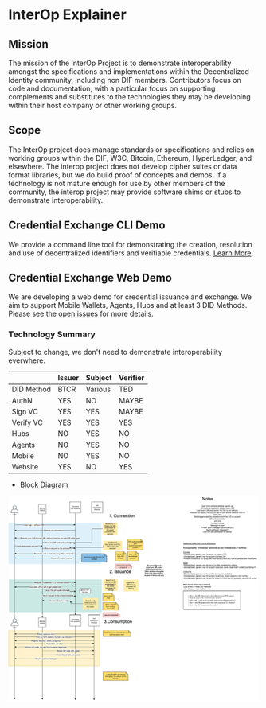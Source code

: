 # InterOp Explainer

## Mission

The mission of the InterOp Project is to demonstrate interoperability amongst the specifications and implementations within the Decentralized Identity community, including non DIF members. Contributors focus on code and documentation, with a particular focus on supporting complements and substitutes to the technologies they may be developing within their host company or other working groups.

## Scope

The InterOp project does manage standards or specifications and relies on working groups within the DIF, W3C, Bitcoin, Ethereum, HyperLedger, and elsewhere. The interop project does not develop cipher suites or data format libraries, but we do build proof of concepts and demos. If a technology is not mature enough for use by other members of the community, the interop project may provide software shims or stubs to demonstrate interoperability.

## Credential Exchange CLI Demo

We provide a command line tool for demonstrating the creation, resolution and use of decentralized identifiers and verifiable credentials. [Learn More](https://github.com/decentralized-identity/interoperability/tree/master/cli-demo).

## Credential Exchange Web Demo

We are developing a web demo for credential issuance and exchange. We aim to support Mobile Wallets, Agents, Hubs and at least 3 DID Methods. Please see the [open issues](https://github.com/decentralized-identity/interoperability/issues) for more details.

### Technology Summary

Subject to change, we don't need to demonstrate interoperability everwhere.

|            | Issuer | Subject | Verifier |
| ---------- | ------ | ------- | -------- |
| DID Method | BTCR   | Various | TBD      |
| AuthN      | YES    | NO      | MAYBE    |
| Sign VC    | YES    | YES     | MAYBE    |
| Verify VC  | YES    | YES     | YES      |
| Hubs       | NO     | YES     | NO       |
| Agents     | NO     | YES     | NO       |
| Mobile     | NO     | YES     | NO       |
| Website    | YES    | NO      | YES      |

- [Block Diagram](https://drive.google.com/file/d/1BK-qVM1y9594viC_uhOrpx1Vozun1tsr/view)

<img src="./InteropProject.png">
